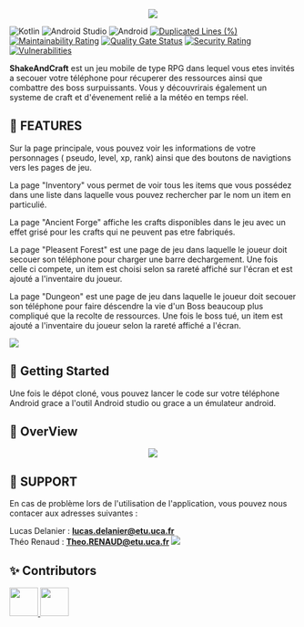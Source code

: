 
  
<p align="center">
  <img src="https://codefirst.iut.uca.fr/git/lucas.delanier/ShakeAndCraft/raw/branch/master/Documentations/banner-shakeandcraft.png"  />
</p>

![Kotlin](https://img.shields.io/badge/Kotlin-7F52FF.svg?style=for-the-badge&logo=Kotlin&logoColor=white)
![Android Studio](https://img.shields.io/badge/Android%20Studio-3DDC84.svg?style=for-the-badge&logo=Android-Studio&logoColor=white)
![Android](https://img.shields.io/badge/Android-3DDC84.svg?style=for-the-badge&logo=Android&logoColor=white)
[![Duplicated Lines (%)](https://codefirst.iut.uca.fr/sonar/api/project_badges/measure?project=ShakeAndCraft&metric=duplicated_lines_density&token=bb717076471bf71ba25b805c0b6ad18e4ae5c047)](https://codefirst.iut.uca.fr/sonar/dashboard?id=ShakeAndCraft)
[![Maintainability Rating](https://codefirst.iut.uca.fr/sonar/api/project_badges/measure?project=ShakeAndCraft&metric=sqale_rating&token=bb717076471bf71ba25b805c0b6ad18e4ae5c047)](https://codefirst.iut.uca.fr/sonar/dashboard?id=ShakeAndCraft)
[![Quality Gate Status](https://codefirst.iut.uca.fr/sonar/api/project_badges/measure?project=ShakeAndCraft&metric=alert_status&token=bb717076471bf71ba25b805c0b6ad18e4ae5c047)](https://codefirst.iut.uca.fr/sonar/dashboard?id=ShakeAndCraft)
[![Security Rating](https://codefirst.iut.uca.fr/sonar/api/project_badges/measure?project=ShakeAndCraft&metric=security_rating&token=bb717076471bf71ba25b805c0b6ad18e4ae5c047)](https://codefirst.iut.uca.fr/sonar/dashboard?id=ShakeAndCraft)
[![Vulnerabilities](https://codefirst.iut.uca.fr/sonar/api/project_badges/measure?project=ShakeAndCraft&metric=vulnerabilities&token=bb717076471bf71ba25b805c0b6ad18e4ae5c047)](https://codefirst.iut.uca.fr/sonar/dashboard?id=ShakeAndCraft)


**ShakeAndCraft** est un jeu mobile de type RPG dans lequel vous etes invités a secouer votre téléphone pour récuperer des ressources ainsi que combattre des boss surpuissants. Vous y découvrirais également un systeme de craft et d'évenement relié a la météo en temps réel.

## :floppy_disk: FEATURES

Sur la page principale, vous pouvez voir les informations de votre personnages ( pseudo, level, xp, rank) ainsi que des boutons de navigtions vers les pages de jeu.

La page "Inventory" vous permet de voir tous les items que vous possédez dans une liste dans laquelle vous pouvez rechercher par le nom un item en particulié.

La page "Ancient Forge" affiche les crafts disponibles dans le jeu avec un effet grisé pour les crafts qui ne peuvent pas etre fabriqués.

La page "Pleasent Forest" est une page de jeu dans laquelle le joueur doit secouer son téléphone pour charger une barre dechargement. Une fois celle ci compete, un item est choisi selon sa rareté affiché sur l'écran et est ajouté a l'inventaire du joueur. 

La page "Dungeon" est une page de jeu dans laquelle le joueur doit secouer son téléphone pour faire déscendre la vie d'un Boss beaucoup plus compliqué que la recolte de ressources. Une fois le boss tué, un item est ajouté a l'inventaire du joueur selon la rareté affiché a l'écran. 

![](https://raw.githubusercontent.com/andreasbm/readme/master/assets/lines/rainbow.png)

## :dizzy: Getting Started

Une fois le dépot cloné, vous pouvez lancer le code sur votre téléphone Android grace a l'outil Android studio ou grace a un émulateur android.



## :gift: OverView

<p align="center">
  <img src="https://codefirst.iut.uca.fr/git/lucas.delanier/ShakeAndCraft/raw/branch/master/Documentations/overview-shakeandcraft.png"  />
</p>

## :wrench: SUPPORT
En cas de problème lors de l'utilisation de l'application, vous pouvez nous contacer aux adresses suivantes :


Lucas Delanier : **lucas.delanier@etu.uca.fr** </br>
Théo Renaud : **Theo.RENAUD@etu.uca.fr**
![](https://raw.githubusercontent.com/andreasbm/readme/master/assets/lines/rainbow.png)

## ✨ Contributors 

<a href = "https://codefirst.iut.uca.fr/git/lucas.delanier">
<img src ="https://codefirst.iut.uca.fr/git/avatars/6a3835d734392fccff3949f7c82a63b9?size=870" height="50px">
</a>
<a href = "https://codefirst.iut.uca.fr/git/theo.renaud">
<img src ="https://codefirst.iut.uca.fr/git/avatars/af9299d66a9a0bf7be17f8dc156f67b9?size=870" height="50px">
</a>






                                                        